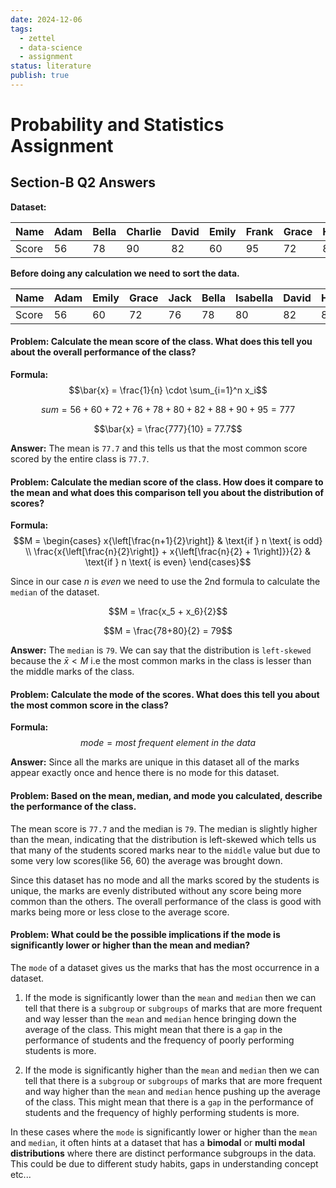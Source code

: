 ```yaml
---
date: 2024-12-06
tags:
  - zettel
  - data-science
  - assignment
status: literature
publish: true
---
```

# Probability and Statistics Assignment

## Section-B Q2 Answers
**Dataset:**

| Name  | Adam | Bella | Charlie | David | Emily | Frank | Grace | Harry | Isabella | Jack |
| ----- | ---- | ----- | ------- | ----- | ----- | ----- | ----- | ----- | -------- | ---- |
| Score | 56   | 78    | 90      | 82    | 60    | 95    | 72    | 88    | 80       | 76   |

**Before doing any calculation we need to sort the data.**

| Name  | Adam | Emily | Grace | Jack | Bella | Isabella | David | Harry | Charlie | Frank |
| ----- | ---- | ----- | ----- | ---- | ----- | -------- | ----- | ----- | ------- | ----- |
| Score | 56   | 60    | 72    | 76   | 78    | 80       | 82    | 88    | 90      | 95    |

#### Problem: Calculate the mean score of the class. What does this tell you about the overall performance of the class?

**Formula:** $$\bar{x} = \frac{1}{n} \cdot \sum_{i=1}^n x_i$$

$$sum = 56+60+72+76+78+80+82+88+90+95 = 777$$

$$\bar{x} = \frac{777}{10} = 77.7$$

**Answer:** The mean is `77.7` and this tells us that the most common score scored by the entire class is `77.7`.

#### Problem: Calculate the median score of the class. How does it compare to the mean and what does this comparison tell you about the distribution of scores?

**Formula:** $$M =  \begin{cases}  x{\left[\frac{n+1}{2}\right]} & \text{if } n \text{ is odd} \\  \frac{x{\left[\frac{n}{2}\right]} + x{\left[\frac{n}{2} + 1\right]}}{2} & \text{if } n \text{ is even} \end{cases}$$

Since in our case $n$ is $even$ we need to use the 2nd formula to calculate the `median` of the dataset. 

$$M = \frac{x_5 + x_6}{2}$$

$$M = \frac{78+80}{2} = 79$$

**Answer:** The `median` is `79`. We can say that the distribution is `left-skewed` because the $\bar{x} < M$ i.e the most common marks in the class is lesser than the middle marks of the class.

#### Problem: Calculate the mode of the scores. What does this tell you about the most common score in the class?

**Formula:** $$mode = most\ frequent\ element\ in\ the\ data$$

**Answer:** Since all the marks are unique in this dataset all of the marks appear exactly once and hence there is no mode for this dataset.

#### Problem: Based on the mean, median, and mode you calculated, describe the performance of the class.

The mean score is `77.7` and the median is `79`. The median is slightly higher than the mean, indicating that the distribution is left-skewed which tells us that many of the students scored marks near to the `middle` value but due to some very low scores(like 56, 60) the average was brought down. 

Since this dataset has no mode and all the marks scored by the students is unique, the marks are evenly distributed without any score being more common than the others. The overall performance of the class is good with marks being more or less close to the average score. 

#### Problem: What could be the possible implications if the mode is significantly lower or higher than the mean and median?

The `mode` of a dataset gives us the marks that has the most occurrence in a dataset. 

1. If the mode is significantly lower than the `mean` and `median` then we can tell that there is a `subgroup` or `subgroups` of marks that are more frequent and way lesser than the `mean` and `median` hence bringing down the average of the class. This might mean that there is a `gap` in the performance of students and the frequency of poorly performing students is more.

2. If the mode is significantly higher than the `mean` and `median` then we can tell that there is a `subgroup` or `subgroups` of marks that are more frequent and way higher than the `mean` and `median` hence pushing up the average of the class. This might mean that there is a `gap` in the performance of students and the frequency of highly performing students is more.

In these cases where the `mode` is significantly lower or higher than the `mean` and `median`, it often hints at a dataset that has a **bimodal** or **multi modal distributions** where there are distinct performance subgroups in the data. This could be due to different study habits, gaps in understanding concept etc...
